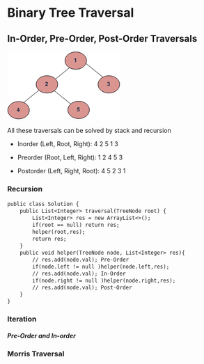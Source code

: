# Binary Tree Traversal 


## In-Order, Pre-Order, Post-Order Traversals
![alt text](https://github.com/RagingPsyduck/Data-Structures-and-Algorithms-in-Java/blob/master/Binary%20Tree/Binary%20Tree%20Traversal/Picture/tree12.gif?raw=true "Logo Title Text 1")

All these traversals can be solved by stack and recursion

*  Inorder (Left, Root, Right):  4 2 5 1 3  

*  Preorder (Root, Left, Right): 1 2 4 5 3 

*  Postorder (Left, Right, Root): 4 5 2 3 1

### Recursion

```
public class Solution {
    public List<Integer> traversal(TreeNode root) {
        List<Integer> res = new ArrayList<>();
        if(root == null) return res;
        helper(root,res);
        return res;
    }
    public void helper(TreeNode node, List<Integer> res){
        // res.add(node.val); Pre-Order
        if(node.left != null )helper(node.left,res);
        // res.add(node.val); In-Order
        if(node.right != null )helper(node.right,res);
        // res.add(node.val); Post-Order
    }
}
```

### Iteration 

##### Pre-Order and In-order




### Morris Traversal